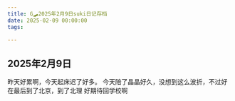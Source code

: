 ```yaml
---
title: G🛹2025年2月9日suki日记存档
date: 2025-02-09 00:00:00
tags:

---
```


## 2025年2月9日
昨天好累啊，今天起床迟了好多。
今天陪了晶晶好久，没想到这么波折，不过好在最后到了北京，到了北理
好期待回学校啊